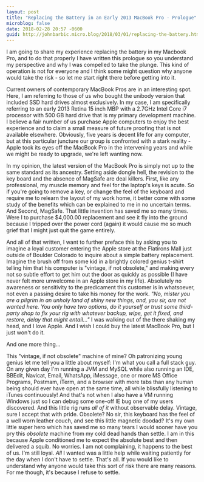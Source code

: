 ```yaml
---
layout: post
title: "Replacing the Battery in an Early 2013 MacBook Pro - Prologue"
microblog: false
date: 2018-02-28 20:57 -0600
guid: http://johnbarbic.micro.blog/2018/03/01/replacing-the-battery.html
---
```

I am going to share my experience replacing the battery in my Macbook Pro, and to do that properly I have written this prologue so you understand my perspective and why I was compelled to take the plunge.  This kind of operation is not for everyone and I think some might question why anyone would take the risk - so let me start right there before getting into it.

Current owners of contemporary MacBook Pros are in an interesting spot.  Here, I am referring to those of us who bought the unibody version that included SSD hard drives almost exclusively.  In my case, I am specifically referring to an early 2013 Retina 15 inch MBP with a 2.7GHz Intel Core i7 processor with 500 GB hard drive that is my primary development machine.  I believe a fair number of us purchase Apple computers to enjoy the best experience and to claim a small measure of future proofing that is not available elsewhere.  Obviously, five years is decent life for any computer, but at this particular juncture our group is confronted with a stark reality - Apple took its eyes off the MacBook Pro in the intervening years and  while we might be ready to upgrade, we're left wanting now.

In my opinion, the latest version of the MacBook Pro is simply not up to the same standard as its ancestry.  Setting aside dongle hell, the revision to the key board and the absence of MagSafe are deal killers. First, like any professional, my muscle memory and feel for the laptop's keys is acute. So if you're going to remove a key, or change the feel of the keyboard and require me to relearn the layout of my work home, it better come with some study of the benefits which can be explained to me in no uncertain terms.  And Second, MagSafe. That little invention has saved me so many times.  Were I to purchase $4,000.00 replacement and see it fly into the ground because I tripped over the power cord (again) it would cause me so much grief that I might just quit the game entirely. 

And all of that written, I want to further preface this by asking you to imagine a loyal customer entering the Apple store at the Flatirons Mall just outside of Boulder Colorado to inquire about a simple battery replacement.  Imagine the brush off from some kid in a brightly colored genius t-shirt telling him that his computer is "vintage, if not obsolete," and making every not so subtle effort to get him out the door as quickly as possible (I have never felt more unwelcome in an Apple store in my life).  Absolutely no awareness or sensitivity to the predicament this customer is in whatsoever, not even a passing desire to take his money for the work.  _"No, mister you are a pilgrim in an unholy land of shiny new things, and, you sir, are not wanted here. You only have two options, do it yourself or trust some third-party shop to fix your rig with whatever backup, wipe, get it fixed, and restore, delay that might entail..."_ I was walking out of the there shaking my head, and I love Apple.  And I wish I could buy the latest MacBook Pro, but I just won't do it.

And one more thing...

This "vintage, if not obsolete" machine of mine?  Oh patronizing young genius let me tell you a little about myself:  I'm what you call a full stack guy. On any given day I'm running a JVM and MySQL while also running an IDE, BBEdit, Navicat, Email, WhatsApp, iMessage, one or more MS Office Programs, Postmam, iTerm, and a browser with more tabs than any human being should ever have open at the same time, all while blissfully listening to iTunes continuously!  And that's not when I also have a VM running Windows just so I can debug some one-off IE bug one of my users discovered. And this little rig runs _all of it_ without observable delay.  Vintage, sure I accept that with pride.  Obsolete?  No sir, this keyboard has the feel of a well worn leather couch, and see this little magnetic doodad? It's my own little super hero which has saved me so many tears I would sooner have you pry this _obsolete_ machine from my cold dead hands than settle.  I am in this because Apple conditioned me to expect the absolute best and then delivered a squib.  No worries. I am not complaining, it happens to the best of us.  I'm still loyal.  _All_ I wanted was a little help while waiting patiently for the day when I don't have to settle.  That's all.  If you would like to understand why anyone would take this sort of risk there are many reasons.  For me though, it's because I refuse to settle.   
